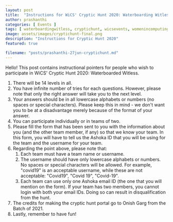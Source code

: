 ```yaml
---
layout: post
title:  "Instructions for WiCS' Cryptic Hunt 2020: Waterboarding Witless"
author: prashanthi
categories: [ Events ]
tags: [ waterboardingwitless, cryptichunt, wicsevents, womenincomputing, womeninstem, ashokauniversity, wicsashoka ]
image: assets/images/cryptichunt-final.png
description: "Instructions for Cryptic Hunt 2020"
featured: true

filename: "posts/prashanthi-27jun-cryptichunt.md"
---
```

Hello! This post contains instructional pointers for people who wish to participate in WiCS' Cryptic Hunt 2020: Waterboarded Witless. 

1. There will be 14 levels in all. 
1. You have infinite number of tries for each questions. However, please note that only the right answer will take you to the next level.
1. Your answers should be in all lowercase alphabets or numbers (no spaces or special characters). Please keep this in mind - we don't want you to be at a disadvantage merely because of the format of your answer.
1. You can participate individually or in teams of two. 
1. Please fill the form that has been sent to you with the information about you (and the other team member, if any) so that we know your team. In this form, you will have to tell us the Ashoka ID that you will be using for the team and the username for your team. 
1. Regarding the point above, please note that:
	1. Each team must have a team name or username. 
	1. The username should have only lowercase alphabets or numbers. No spaces or special characters will be allowed. For example, "covid19" is an acceptable username, while these are not acceptable: "Covid19", "Covid 19", "Covid-19". 
	1. Each team can use only one Ashoka email ID (the one that you will mention on the form). If your team has two members, you cannot login with both your email IDs. Doing so can result in disqualification from the hunt. 
1. The credits for making the cryptic hunt portal go to Onish Garg from the Batch of 2021.
1. Lastly, remember to have fun!
<table>
